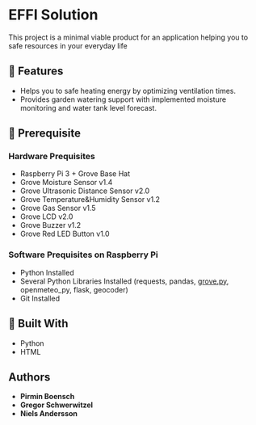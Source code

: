 # EFFI Solution

This project is a minimal viable product for an application helping you to safe resources in your everyday life

## 🚀 Features

- Helps you to safe heating energy by optimizing ventilation times.
- Provides garden watering support with implemented moisture monitoring and water tank level forecast.

## 🦋 Prerequisite

### Hardware Prequisites

- Raspberry Pi 3 + Grove Base Hat
- Grove Moisture Sensor v1.4
- Grove Ultrasonic Distance Sensor v2.0
- Grove Temperature&Humidity Sensor v1.2
- Grove Gas Sensor v1.5
- Grove LCD v2.0
- Grove Buzzer v1.2
- Grove Red LED Button v1.0

### Software Prequisites on Raspberry Pi

- Python Installed
- Several Python Libraries Installed (requests, pandas, [grove.py](https://github.com/Seeed-Studio/grove.py), openmeteo_py, flask, geocoder)
- Git Installed

## 👷 Built With

- Python
- HTML

## Authors

- **Pirmin Boensch**
- **Gregor Schwerwitzel**
- **Niels Andersson**
